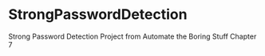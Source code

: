 # StrongPasswordDetection
 Strong Password Detection Project from Automate the Boring Stuff Chapter 7

